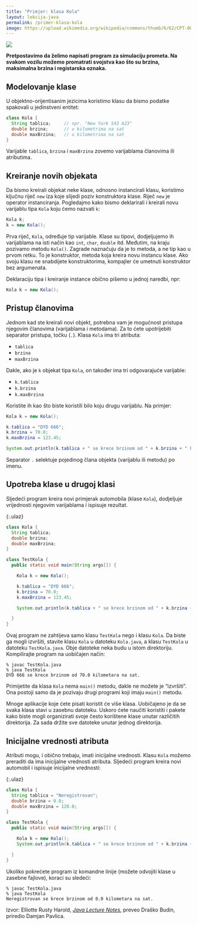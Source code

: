 ```yaml
---
title: "Primjer: klasa Kola"
layout: lekcija-java
permalink: /primer-klasa-kola
image: https://upload.wikimedia.org/wikipedia/commons/thumb/6/62/CPT-OOP-objects_and_classes.svg/800px-CPT-OOP-objects_and_classes.svg.png
---
```


![]({{page.image}})

**Pretpostavimo da želimo napisati program za simulaciju prometa. Na svakom vozilu možemo promatrati svojstva kao što su brzina, maksimalna brzina i registarska oznaka.**

## Modelovanje klase

U objektno-orijentisanim jezicima koristimo klasu da bismo podatke spakovali u jedinstveni entitet:

```java
class Kola {
  String tablica;     // npr. "New York 543 A23"
  double brzina;      // u kilometrima na sat
  double maxBrzina;   // u kilometrima na sat
}
```

Varijable `tablica`, `brzina` i `maxBrzina` zovemo varijablama članovima ili atributima.

## Kreiranje novih objekata

Da bismo kreirali objekat neke klase, odnosno instancirali klasu, koristimo ključnu riječ `new` iza koje slijedi poziv konstruktora klase. Riječ `new` je operator instanciranja. Pogledajmo kako bismo deklarirali i kreirali novu varijablu tipa `Kola` koju ćemo nazvati `k`:

```java
Kola k;
k = new Kola();
```

Prva riječ, `Kola`, određuje tip varijable. Klase su tipovi, dodjeljujemo ih varijablama na isti način kao `int`, `char`, `double` itd. Međutim, na kraju pozivamo metodu `Kola()`. Zagrade naznačuju da je to metoda, a ne tip kao u prvom retku. To je konstruktor, metoda koja kreira novu instancu klase. Ako svoju klasu ne snabdijete konstruktorima, kompajler će umetnuti konstruktor bez argumenata.

Deklaraciju tipa i kreiranje instance obično pišemo u jednoj naredbi, npr:

```java
Kola k = new Kola();
```

## Pristup članovima

Jednom kad ste kreirali novi objekt, potrebna vam je mogućnost pristupa njegovim članovima (varijablama i metodama). Za to ćete upotrijebiti separator pristupa, točku (`.`). Klasa `Kola` ima tri atributa:

- `tablica`
- `brzina`
- `maxBrzina`

Dakle, ako je `k` objekat tipa `Kola`, on također ima tri odgovarajuće varijable:

- `k.tablica`
- `k.brzina`
- `k.maxBrzina`

Koristite ih kao što biste koristili bilo koju drugu varijablu. Na primjer:

```java
Kola k = new Kola();

k.tablica = "DYD 666";
k.brzina = 70.0;
k.maxBrzina = 123.45;

System.out.println(k.tablica + " se krece brzinom od " + k.brzina + " kilometara na sat.");
```

Separator `.` selektuje pojedinog člana objekta (varijablu ili metodu) po imenu.

## Upotreba klase u drugoj klasi

Sljedeći program kreira novi primjerak automobila (klase `Kola`), dodjeljuje vrijednosti njegovim varijablama i ispisuje rezultat.

{:.ulaz}
```java
class Kola {
  String tablica;
  double brzina;
  double maxBrzina;
}

class TestKola {
  public static void main(String args[]) {

    Kola k = new Kola();

    k.tablica = "DYD 666";
    k.brzina = 70.0;
    k.maxBrzina = 123.45;

    System.out.println(k.tablica + " se krece brzinom od " + k.brzina + " kilometara na sat.");    

  }
}
```

Ovaj program ne zahtijeva samo klasu `TestKola` nego i klasu `Kola`. Da biste ga mogli izvršiti, stavite klasu `Kola` u datoteku `Kola.java`, a klasu `TestKola` u datoteku `TestKola.java`. Obje datoteke neka budu u istom direktoriju. Kompilirajte program na uobičajen način:

```
% javac TestKola.java
% java TestKola
DYD 666 se krece brzinom od 70.0 kilometara na sat.
```

Primijetite da klasa `Kola` nema `main()` metodu, dakle ne možete je “izvršiti”. Ona postoji samo da je pozivaju drugi programi koji imaju `main()` metodu.

Mnoge aplikacije koje ćete pisati koristit će više klasa. Uobičajeno je da se svaka klasa stavi u zasebnu datoteku. Uskoro ćete naučiti koristiti i pakete kako biste mogli organizirati svoje često korištene klase unutar različitih direktorija. Za sada držite sve datoteke unutar jednog direktorija.

## Inicijalne vrednosti atributa

Atributi mogu, i obično trebaju, imati inicijalne vrednosti. Klasu `Kola` možemo preraditi da ima inicijalne vrednosti atributa. Sljedeći program kreira novi automobil i ispisuje inicijalne vrednosti:

{:.ulaz}
```java
class Kola {
  String tablica = "Neregistrovan";
  double brzina = 0.0;
  double maxBrzina = 120.0;
}

class TestKola {
  public static void main(String args[]) {

    Kola k = new Kola();
    System.out.println(k.tablica + " se krece brzinom od " + k.brzina + " kilometara na sat.");    

  }
}
```

Ukoliko pokrećete program iz komandne linije (možete odvojiti klase u zasebne fajlove), koraci su sledeći:

```
% javac TestKola.java
% java TestKola
Neregistrovan se krece brzinom od 0.0 kilometara na sat.
```

Izvor: Elliotte Rusty Harold, *[Java Lecture Notes](//www.cafeaulait.org/course/index.html)*, preveo Draško Budin, priredio Damjan Pavlica.
